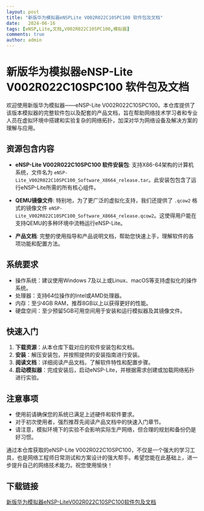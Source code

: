 ```yaml
---
layout: post
title: "新版华为模拟器eNSPLite V002R022C10SPC100 软件包及文档"
date:   2024-06-16
tags: [eNSP,Lite,文档,V002R022C10SPC100,模拟器]
comments: true
author: admin
---
```

# 新版华为模拟器eNSP-Lite V002R022C10SPC100 软件包及文档

欢迎使用新版华为模拟器——eNSP-Lite V002R022C10SPC100。本仓库提供了该版本模拟器的完整软件包以及配套的产品文档，旨在帮助网络技术学习者和专业人员在虚拟环境中搭建和实验复杂的网络拓扑，加深对华为网络设备及解决方案的理解与应用。

## 资源包含内容

- **eNSP-Lite V002R022C10SPC100 软件安装包**: 支持X86-64架构的计算机系统，文件名为 `eNSP-Lite_V002R022C10SPC100_Software_X8664_release.tar`。此安装包包含了运行eNSP-Lite所需的所有核心组件。

- **QEMU镜像文件**: 特别地，为了更广泛的虚拟化支持，我们还提供了 `.qcow2` 格式的镜像文件 `eNSP-Lite_V002R022C10SPC100_Software_X8664_release.qcow2`。这使得用户能在支持QEMU的多种环境中流畅运行eNSP-Lite。

- **产品文档**: 完整的使用指导和产品说明文档，帮助您快速上手，理解软件的各项功能和配置方法。

## 系统要求

- 操作系统：建议使用Windows 7及以上或Linux、macOS等支持虚拟化的操作系统。
- 处理器：支持64位操作的Intel或AMD处理器。
- 内存：至少4GB RAM，推荐8GB以上以获得更好的性能。
- 硬盘空间：至少预留5GB可用空间用于安装和运行模拟器及其镜像文件。

## 快速入门

1. **下载资源**：从本仓库下载对应的软件安装包和文档。
2. **安装**：解压安装包，并按照提供的安装指南进行安装。
3. **阅读文档**：详细阅读产品文档，了解软件特性和配置步骤。
4. **启动模拟器**：完成安装后，启动eNSP-Lite，并根据需求创建或加载网络拓扑进行实验。

## 注意事项

- 使用前请确保您的系统已满足上述硬件和软件要求。
- 对于初次使用者，强烈推荐先阅读产品文档中的快速入门章节。
- 请注意，模拟环境下的实验不会影响实际生产网络，但合理的规划和备份仍是好习惯。

通过本仓库获取的eNSP-Lite V002R022C10SPC100，不仅是一个强大的学习工具，也是网络工程师日常测试和方案设计的强大帮手。希望您能在此基础上，进一步提升自己的网络技术能力。祝您使用愉快！

## 下载链接

[新版华为模拟器eNSP-LiteV002R022C10SPC100软件包及文档](https://pan.quark.cn/s/a0f4318a502b)